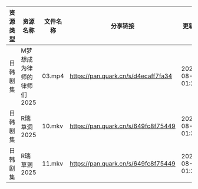 | 资源类型 | 资源名称            | 文件名称   | 分享链接                                | 更新时间                |
| ---- | --------------- | ------ | ----------------------------------- | ------------------- |
| 日韩剧集 | M梦想成为律师的律师们2025 | 03.mp4 | https://pan.quark.cn/s/d4ecaff7fa34 | 2025-08-10 01:26:09 |
| 日韩剧集 | R瑞草洞2025        | 10.mkv | https://pan.quark.cn/s/649fc8f75449 | 2025-08-10 01:30:28 |
| 日韩剧集 | R瑞草洞2025        | 11.mkv | https://pan.quark.cn/s/649fc8f75449 | 2025-08-10 01:30:31 |
